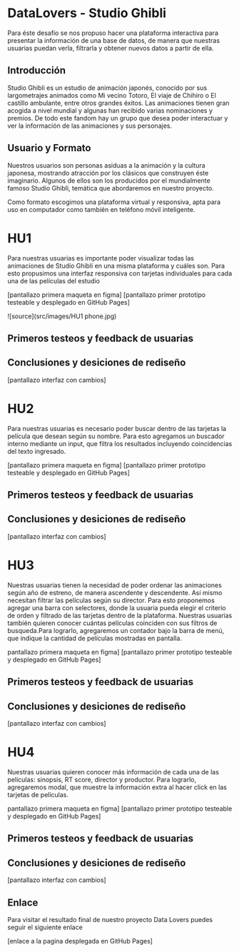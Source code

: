 # DataLovers - Studio Ghibli

Para éste desafío se nos propuso hacer una plataforma interactiva para presentar la información de una base de datos, de manera que nuestras usuarias puedan verla, filtrarla y obtener nuevos datos a partir de ella.

## Introducción

Studio Ghibli es un estudio de animación japonés, conocido por sus largometrajes animados como Mi vecino Totoro, El viaje de Chihiro o El castillo ambulante, entre otros grandes éxitos.
Las animaciones tienen gran acogida a nivel mundial y algunas han recibido varias nominaciones y premios. De todo este fandom hay un grupo que desea poder interactuar y ver la información de las animaciones y sus personajes.

## Usuario y Formato

Nuestros usuarios son personas asiduas a la animación y la cultura japonesa, mostrando atracción por los clásicos que construyen éste imaginario. Algunos de ellos son los producidos por el mundialmente famoso Studio Ghibli, temática que abordaremos en nuestro proyecto.

Como formato escogimos una plataforma virtual y responsiva, apta para uso en computador como también en teléfono móvil inteligente.

# HU1

Para nuestras usuarias es importante poder visualizar todas las animaciones de Studio Ghibli en una misma plataforma y cuáles son. Para esto propusimos una interfaz responsiva con tarjetas individuales para cada una de las películas del estudio

[pantallazo primera maqueta en figma]
[pantallazo primer prototipo testeable y desplegado en GitHub Pages]

![source](src/images/HU1 phone.jpg)

## Primeros testeos y feedback de usuarias
## Conclusiones y desiciones de rediseño

[pantallazo interfaz con cambios]

# HU2

Para nuestras usuarias es necesario poder buscar dentro de las tarjetas la película que desean según su nombre. Para esto agregamos un buscador interno mediante un input, que filtra los resultados incluyendo coincidencias del texto ingresado.

[pantallazo primera maqueta en figma]
[pantallazo primer prototipo testeable y desplegado en GitHub Pages]

## Primeros testeos y feedback de usuarias
## Conclusiones y desiciones de rediseño

[pantallazo interfaz con cambios]



# HU3

Nuestras usuarias tienen la necesidad de poder ordenar las animaciones según año de estreno, de manera ascendente y descendente. Así mismo necesitan filtrar las películas según su director. Para esto proponemos agregar una barra con selectores, donde la usuaria pueda elegir el criterio de orden y filtrado de las tarjetas dentro de la plataforma. Nuestras usuarias también quieren conocer cuántas películas coinciden con sus filtros de busqueda.Para lograrlo, agregaremos un contador bajo la barra de menú, que indique la cantidad de películas mostradas en pantalla.

pantallazo primera maqueta en figma]
[pantallazo primer prototipo testeable y desplegado en GitHub Pages]

## Primeros testeos y feedback de usuarias
## Conclusiones y desiciones de rediseño

[pantallazo interfaz con cambios]


# HU4

Nuestras usuarias quieren conocer más información de cada una de las películas: sinopsis, RT score, director y productor. Para lograrlo, agregaremos modal, que muestre la información extra al hacer click en las tarjetas de películas.

pantallazo primera maqueta en figma]
[pantallazo primer prototipo testeable y desplegado en GitHub Pages]

## Primeros testeos y feedback de usuarias
## Conclusiones y desiciones de rediseño

[pantallazo interfaz con cambios]


## Enlace

Para visitar el resultado final de nuestro proyecto Data Lovers puedes seguir el siguiente enlace

[enlace a la pagina desplegada en GitHub Pages]





